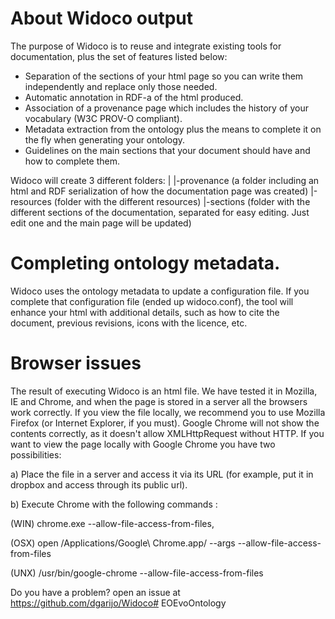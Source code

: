 About Widoco output
===================
The purpose of Widoco is to reuse and integrate existing tools for documentation, plus the set of features listed below:
* Separation of the sections of your html page so you can write them independently and replace only those needed.
* Automatic annotation in RDF-a of the html produced.
* Association of a provenance page which includes the history of your vocabulary (W3C PROV-O compliant).
* Metadata extraction from the ontology plus the means to complete it on the fly when generating your ontology.
* Guidelines on the main sections that your document should have and how to complete them.

Widoco will create 3 different folders:
|
|-provenance (a folder including an html and RDF serialization of how the documentation page was created)
|-resources (folder with the different resources)
|-sections (folder with the different sections of the documentation, separated for easy editing. Just edit one and the main page will be updated)

Completing ontology metadata.
===================
Widoco uses the ontology metadata to update a configuration file. If you complete that configuration file (ended up widoco.conf), the tool will enhance your html with additional details, such as how to cite the document, previous revisions, icons with the licence, etc.

Browser issues
==========
The result of executing Widoco is an html file. We have tested it in Mozilla, IE and Chrome, and when the page is stored in a server all the browsers work correctly. If you view the file locally, we recommend you to use Mozilla Firefox (or Internet Explorer, if you must). Google Chrome will not show the contents correctly, as it doesn't allow  XMLHttpRequest without HTTP. If you want to view the page locally with Google Chrome you have two possibilities:

a) Place the file in a server and access it via its URL (for example, put it in dropbox and access through its public url).

b) Execute Chrome with the following commands :

(WIN) chrome.exe --allow-file-access-from-files,

(OSX) open /Applications/Google\ Chrome.app/ --args --allow-file-access-from-files

(UNX) /usr/bin/google-chrome --allow-file-access-from-files

Do you have a problem? open an issue at https://github.com/dgarijo/Widoco# EOEvoOntology
